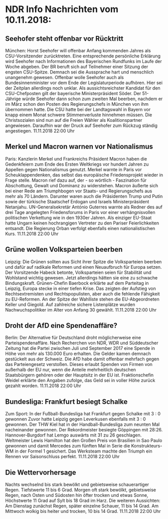 # NDR Info Nachrichten vom 10.11.2018:


## Seehofer steht offenbar vor Rücktritt
München: Horst Seehofer will offenbar Anfang kommenden Jahres als CSU-Vorsitzender zurücktreten. Eine entsprechende persönliche Erklärung wird Seehofer nach Informationen des Bayerischen Rundfunks im Laufe der Woche abgeben. Der BR beruft sich auf Teilnehmer einer Sitzung der engsten CSU-Spitze. Demnach sei die Aussprache hart und menschlich unangenehm gewesen. Offenbar wolle Seehofer auch als Bundesinnenminister vor dem Ende der Legislaturperiode aufhören. Hier sei der Zeitplan allerdings noch unklar. Als aussichtsreichster Kandidat für den CSU-Chefposten gilt der bayerische Ministerpräsident Söder. Der 51-Jährige würde Seehofer dann schon zum zweiten Mal beerben, nachdem er im März schon den Posten des Regierungschefs in München von ihm übernommen hatte. Die CSU hatte bei der Landtagswahl in Bayern vor knapp einem Monat schwere Stimmenverluste hinnehmen müssen. Die Christsozialen sind nun auf die Freien Wähler als Koalitionspartner angewiesen. Daraufhin war der Druck auf Seehofer zum Rückzug ständig angestiegen. 11.11.2018 22:00 Uhr 

## Merkel und Macron warnen vor Nationalismus
Paris: Kanzlerin Merkel und Frankreichs Präsident Macron haben die Gedenkfeiern zum Ende des Ersten Weltkriegs vor hundert Jahren zu Appellen gegen Nationalismus genutzt. Merkel warnte in Paris vor Scheuklappendenken, das selbst das europäische Friedensprojekt wieder in Frage stelle. Macron rief dazu auf, der - so wörtlich - Faszination für Abschottung, Gewalt und Dominanz zu widerstehen. Macron äußerte sich bei einer Rede am Triumphbogen vor Staats- und Regierungschefs aus mehr als 70 Ländern. Darunter waren auch die Präsidenten Trump und Putin sowie der türkische Staatschef Erdogan und Israels Ministerpräsident Netanjahu. UN-Generalsekretär António Guterres warnte als Redner des auf drei Tage angelegten Friedensforums in Paris vor einer verhängnisvollen politischen Verkettung wie in den 1930er Jahren. Als einziger EU-Staat hatte Ungarn keinen hochrangigen Vertreter zu den Pariser Feierlichkeiten entsandt. Die Regierung Orban verfolgt ebenfalls einen nationalistischen Kurs. 11.11.2018 22:00 Uhr 

## Grüne wollen Volksparteien beerben
Leipzig: Die Grünen sollten aus Sicht ihrer Spitze die Volksparteien beerben und dafür auf radikale Reformen und einen Neuaufbruch für Europa setzen. Der Vorsitzende Habeck betonte, Volksparteien seien für Stabilität und Wohlstand wichtig gewesen. Jetzt allerdings hätten sie eine zu schwache Bindungskraft. Grünen-Chefin Baerbock erklärte auf dem Parteitag in Leipzig, Europa stecke in einer tiefen Krise. Das zeigten der Aufstieg von Rechtsextremisten und Rechtspopulisten, aber auch die fehlende Fähigkeit zu EU-Reformen. An der Spitze der Wahlliste stehen die EU-Abgeordneten Keller und Giegold. Auf zahlreiche sichere Listenplätze wurden Nachwuchspolitiker im Alter von Anfang 30 gewählt. 11.11.2018 22:00 Uhr 

## Droht der AfD eine Spendenaffäre?
Berlin: Der Alternative für Deutschland droht möglicherweise eine Parteispendenaffäre. Nach Recherchen von NDR, WDR und Süddeutscher Zeitung hat die Partei zwischen Juli und September 2017 eine Spende in Höhe von mehr als 130.000 Euro erhalten. Die Gelder kamen demnach gestückelt aus der Schweiz. Die AfD habe damit offenbar mehrfach gegen das Parteiengesetz verstoßen. Dieses erlaubt Spenden von Firmen von außerhalb der EU nur, wenn die Anteile mehrheitlich deutschen Staatsbürgern gehören oder der Hauptsitz in der EU ist. Fraktionschefin Weidel erklärte den Angaben zufolge, das Geld sei in voller Höhe zurück gezahlt worden. 11.11.2018 22:00 Uhr 

## Bundesliga: Frankfurt besiegt Schalke
Zum Sport: In der Fußball-Bundesliga hat Frankfurt gegen Schalke mit 3 : 0 gewonnen Zuvor hatte Leipzig gegen Leverkusen ebenfalls mit 3 : 0 gewonnen. Der THW Kiel hat in der Handball-Bundesliga zum neunten Mal nacheinander gewonnen. Der Rekordmeister besiegte Göppingen mit 28:26. Hannover-Burgdorf hat Lemgo auswärts mit 31 zu 26 geschlagen. Weltmeister Lewis Hamilton hat den Großen Preis von Brasilien in Sao Paulo gewonnen und damit Mercedes zum fünften Mal in Serie die Konstrukteurs-WM in der Formel 1 gesichert. Das Werksteam machte den Triumph ein Rennen vor Saisonschluss perfekt. 11.11.2018 22:00 Uhr 

## Die Wettervorhersage
Nachts wechselnd bis stark bewölkt und gebietsweise schauerartiger Regen. Tiefstwerte 11 bis 6 Grad. Morgen oft stark bewölkt, gebietsweise Regen, nach Osten und Südosten hin öfter trocken und etwas Sonne, Höchstwerte 11 Grad auf Sylt bis 18 Grad im Harz. Die weiteren Aussichten: Am Dienstag zunächst Regen, später einzelne Schauer, 11 bis 14 Grad. Am Mittwoch wolkig bis heiter und trocken, 10 bis 14 Grad. 11.11.2018 22:00 Uhr 
